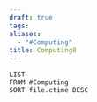 ```yaml
---
draft: true
tags: 
aliases:
  - "#Computing"
title: Computing8
---
```

```dataview
LIST
FROM #Computing 
SORT file.ctime DESC
```
